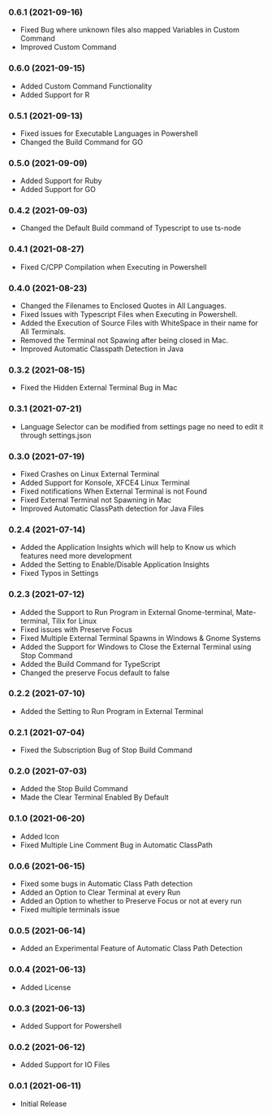 ### 0.6.1 (2021-09-16)
* Fixed Bug where unknown files also mapped Variables in Custom Command
* Improved Custom Command

### 0.6.0 (2021-09-15)
* Added Custom Command Functionality
* Added Support for R

### 0.5.1 (2021-09-13)
* Fixed issues for Executable Languages in Powershell
* Changed the Build Command for GO

### 0.5.0 (2021-09-09)
* Added Support for Ruby
* Added Support for GO

### 0.4.2 (2021-09-03)
* Changed the Default Build command of Typescript to use ts-node

### 0.4.1 (2021-08-27)
* Fixed C/CPP Compilation when Executing in Powershell

### 0.4.0 (2021-08-23)
* Changed the Filenames to Enclosed Quotes in All Languages.
* Fixed Issues with Typescript Files when Executing in Powershell.
* Added the Execution of Source Files with WhiteSpace in their name for All Terminals.
* Removed the Terminal not Spawing after being closed in Mac.
* Improved Automatic Classpath Detection in Java

### 0.3.2 (2021-08-15)
* Fixed the Hidden External Terminal Bug in Mac

### 0.3.1 (2021-07-21)
* Language Selector can be modified from settings page no need to edit it through settings.json

### 0.3.0 (2021-07-19)
* Fixed Crashes on Linux External Terminal
* Added Support for Konsole, XFCE4 Linux Terminal
* Fixed notifications When External Terminal is not Found
* Fixed External Terminal not Spawning in Mac
* Improved Automatic ClassPath detection for Java Files

### 0.2.4 (2021-07-14)
* Added the Application Insights which will help to Know us which features need more development
* Added the Setting to Enable/Disable Application Insights
* Fixed Typos in Settings

### 0.2.3 (2021-07-12)
* Added the Support to Run Program in External Gnome-terminal, Mate-terminal, Tilix for Linux 
* Fixed issues with Preserve Focus
* Fixed Multiple External Terminal Spawns in Windows & Gnome Systems
* Added the Support for Windows to Close the External Terminal using Stop Command
* Added the Build Command for TypeScript
* Changed the preserve Focus default to false

### 0.2.2 (2021-07-10)
* Added the Setting to Run Program in External Terminal

### 0.2.1 (2021-07-04)
* Fixed the Subscription Bug of Stop Build Command

### 0.2.0 (2021-07-03)
* Added the Stop Build Command
* Made the Clear Terminal Enabled By Default

### 0.1.0 (2021-06-20)
* Added Icon
* Fixed Multiple Line Comment Bug in Automatic ClassPath

### 0.0.6 (2021-06-15)
* Fixed some bugs in Automatic Class Path detection
* Added an Option to Clear Terminal at every Run
* Added an Option to whether to Preserve Focus or not at every run
* Fixed multiple terminals issue

### 0.0.5 (2021-06-14)
* Added an Experimental Feature of Automatic Class Path Detection

### 0.0.4 (2021-06-13)
* Added License

### 0.0.3 (2021-06-13)
* Added Support for Powershell

### 0.0.2 (2021-06-12)
* Added Support for IO Files

### 0.0.1 (2021-06-11)
* Initial Release